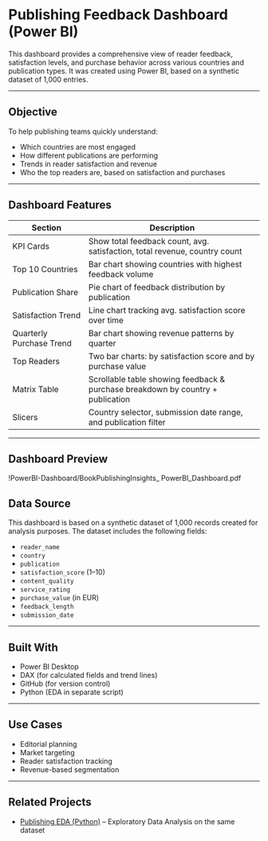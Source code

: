 # Publishing Feedback Dashboard (Power BI)

This dashboard provides a comprehensive view of reader feedback, satisfaction levels, and purchase behavior across various countries and publication types. It was created using Power BI, based on a synthetic dataset of 1,000 entries.

---

## Objective

To help publishing teams quickly understand:

- Which countries are most engaged
- How different publications are performing
- Trends in reader satisfaction and revenue
- Who the top readers are, based on satisfaction and purchases

---

## Dashboard Features

| Section                        | Description                                                                 |
|--------------------------------|-----------------------------------------------------------------------------|
| KPI Cards                      | Show total feedback count, avg. satisfaction, total revenue, country count |
| Top 10 Countries               | Bar chart showing countries with highest feedback volume                    |
| Publication Share              | Pie chart of feedback distribution by publication                           |
| Satisfaction Trend             | Line chart tracking avg. satisfaction score over time                       |
| Quarterly Purchase Trend       | Bar chart showing revenue patterns by quarter                               |
| Top Readers                    | Two bar charts: by satisfaction score and by purchase value                 |
| Matrix Table                   | Scrollable table showing feedback & purchase breakdown by country + publication |
| Slicers                        | Country selector, submission date range, and publication filter             |

---

## Dashboard Preview

!PowerBI-Dashboard/BookPublishingInsights_ PowerBI_Dashboard.pdf

## Data Source

This dashboard is based on a synthetic dataset of 1,000 records created for analysis purposes. The dataset includes the following fields:

- `reader_name`
- `country`
- `publication`
- `satisfaction_score` (1–10)
- `content_quality`
- `service_rating`
- `purchase_value` (in EUR)
- `feedback_length`
- `submission_date`

---

## Built With

- Power BI Desktop
- DAX (for calculated fields and trend lines)
- GitHub (for version control)
- Python (EDA in separate script)

---

## Use Cases

- Editorial planning
- Market targeting
- Reader satisfaction tracking
- Revenue-based segmentation

---

## Related Projects

- [Publishing EDA (Python)](../README.md) – Exploratory Data Analysis on the same dataset
